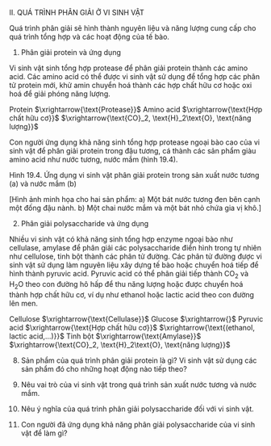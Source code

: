 II. QUÁ TRÌNH PHÂN GIẢI Ở VI SINH VẬT

Quá trình phân giải sẽ hình thành nguyên liệu và năng lượng cung cấp cho quá trình tổng hợp và các hoạt động của tế bào.

1. Phân giải protein và ứng dụng

Vi sinh vật sinh tổng hợp protease để phân giải protein thành các amino acid. Các amino acid có thể được vi sinh vật sử dụng để tổng hợp các phân tử protein mới, khử amin chuyển hoá thành các hợp chất hữu cơ hoặc oxi hoá để giải phóng năng lượng.

Protein $\xrightarrow{\text{Protease}}$ Amino acid $\xrightarrow{\text{Hợp chất hữu cơ}}$
                                   $\xrightarrow{\text{CO}_2, \text{H}_2\text{O}, \text{năng lượng}}$

Con người ứng dụng khả năng sinh tổng hợp protease ngoại bào cao của vi sinh vật để phân giải protein trong đậu tương, cá thành các sản phẩm giàu amino acid như nước tương, nước mắm (hình 19.4).

Hình 19.4. Ứng dụng vi sinh vật phân giải protein trong sản xuất nước tương (a) và nước mắm (b)

[Hình ảnh minh họa cho hai sản phẩm: a) Một bát nước tương đen bên cạnh một đống đậu nành. b) Một chai nước mắm và một bát nhỏ chứa gia vị khô.]

2. Phân giải polysaccharide và ứng dụng

Nhiều vi sinh vật có khả năng sinh tổng hợp enzyme ngoại bào như cellulase, amylase để phân giải các polysaccharide điển hình trong tự nhiên như cellulose, tinh bột thành các phân tử đường. Các phân tử đường được vi sinh vật sử dụng làm nguyên liệu xây dựng tế bào hoặc chuyển hoá tiếp để hình thành pyruvic acid. Pyruvic acid có thể phân giải tiếp thành $\text{CO}_2$ và $\text{H}_2\text{O}$ theo con đường hô hấp để thu năng lượng hoặc được chuyển hoá thành hợp chất hữu cơ, ví dụ như ethanol hoặc lactic acid theo con đường lên men.

Cellulose $\xrightarrow{\text{Cellulase}}$ Glucose $\xrightarrow{}$ Pyruvic acid $\xrightarrow{\text{Hợp chất hữu cơ}}$
                                                 $\xrightarrow{\text{(ethanol, lactic acid,...)}}$
Tinh bột $\xrightarrow{\text{Amylase}}$                    $\xrightarrow{\text{CO}_2, \text{H}_2\text{O}, \text{năng lượng}}$

8. Sản phẩm của quá trình phân giải protein là gì? Vi sinh vật sử dụng các sản phẩm đó cho những hoạt động nào tiếp theo?

9. Nêu vai trò của vi sinh vật trong quá trình sản xuất nước tương và nước mắm.

10. Nêu ý nghĩa của quá trình phân giải polysaccharide đối với vi sinh vật.

11. Con người đã ứng dụng khả năng phân giải polysaccharide của vi sinh vật để làm gì?